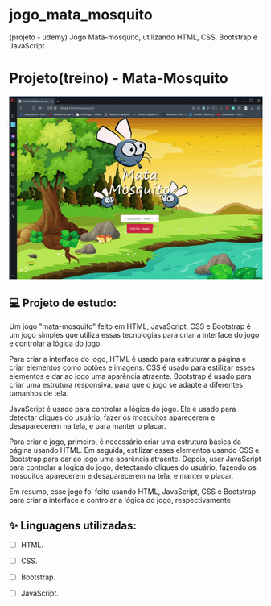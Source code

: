 # jogo_mata_mosquito
(projeto - udemy) Jogo Mata-mosquito, utilizando HTML, CSS, Bootstrap e JavaScript


# Projeto(treino) - Mata-Mosquito

![Jogo: Mata-Mosquito](https://github.com/FialaMoises/jogo_mata_mosquito/blob/main/127.0.0.1_5500_html_index.html%20-%20Opera%202023-01-25%2013-46-43.gif)

## 💻 Projeto de estudo:

Um jogo "mata-mosquito" feito em HTML, JavaScript, CSS e Bootstrap é um jogo simples que utiliza essas tecnologias para criar a interface do jogo e controlar a lógica do jogo.

Para criar a interface do jogo, HTML é usado para estruturar a página e criar elementos como botões e imagens. CSS é usado para estilizar esses elementos e dar ao jogo uma aparência atraente. Bootstrap é usado para criar uma estrutura responsiva, para que o jogo se adapte a diferentes tamanhos de tela.

JavaScript é usado para controlar a lógica do jogo. Ele é usado para detectar cliques do usuário, fazer os mosquitos aparecerem e desaparecerem na tela, e para manter o placar.

Para criar o jogo, primeiro, é necessário criar uma estrutura básica da página usando HTML. Em seguida, estilizar esses elementos usando CSS e Bootstrap para dar ao jogo uma aparência atraente. Depois, usar JavaScript para controlar a lógica do jogo, detectando cliques do usuário, fazendo os mosquitos aparecerem e desaparecerem na tela, e manter o placar.

Em resumo, esse jogo foi feito usando HTML, JavaScript, CSS e Bootstrap para criar a interface e controlar a lógica do jogo, respectivamente

## ✨ Linguagens utilizadas:

-   [ ] HTML.
-   [ ] CSS.
-   [ ] Bootstrap.
-   [ ] JavaScript.

